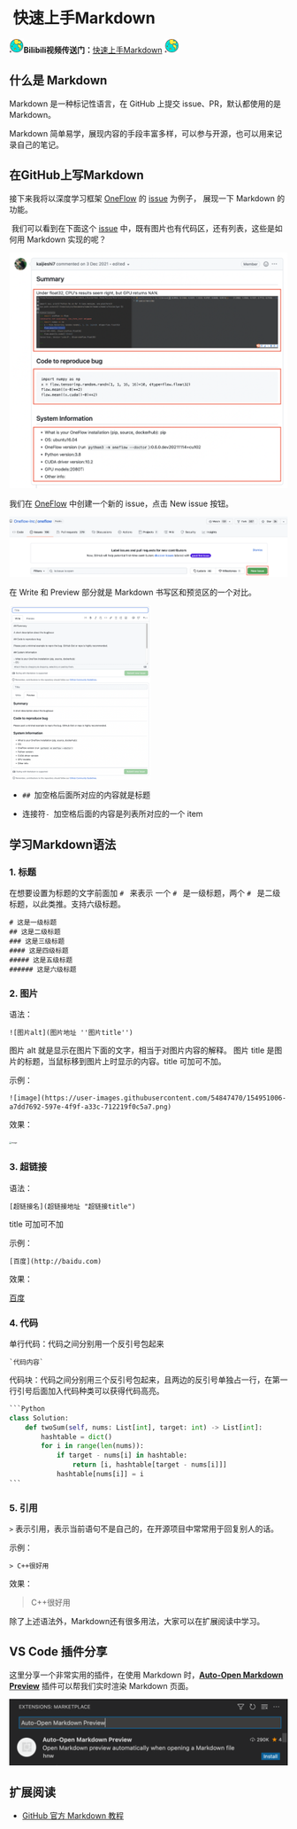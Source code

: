 #  快速上手Markdown



<img src="image/ball.png" style="zoom:13%;" align="left" />**Bilibili视频传送门：**[快速上手Markdown](https://www.bilibili.com/video/BV1P44y1a7oB?spm_id_from=333.999.0.0)  <img src="image/ball.png" style="zoom:13%;"/>

## 什么是 Markdown 



Markdown 是一种标记性语言，在 GitHub 上提交 issue、PR，默认都使用的是 Markdown。

Markdown 简单易学，展现内容的手段丰富多样，可以参与开源，也可以用来记录自己的笔记。

## 在GitHub上写Markdown



接下来我将以深度学习框架 [OneFlow](https://github.com/Oneflow-Inc/oneflow) 的 [issue](https://github.com/Oneflow-Inc/oneflow/issues/6917) 为例子， 展现一下 Markdown 的功能。

 我们可以看到在下面这个 [issue](https://github.com/Oneflow-Inc/oneflow/issues/6917) 中，既有图片也有代码区，还有列表，这些是如何用 Markdown 实现的呢？

![markdown_issue.png](image/markdown_issue.png)

我们在 [OneFlow](https://github.com/Oneflow-Inc/oneflow) 中创建一个新的 issue，点击 New issue 按钮。

<img src="image/new_issue.png" alt="new_issue.png" style="zoom:80%;" />

在 Write 和 Preview 部分就是 Markdown 书写区和预览区的一个对比。

<img src="image/write.png" style="zoom:25%;"  align="left"  /><img src="image/preview.png" style="zoom:25%;" lign="right"/>

- `## `加空格后面所对应的内容就是标题

- 连接符`- `加空格后面的内容是列表所对应的一个 item

## 学习Markdown语法



### 1. 标题

在想要设置为标题的文字前面加 `# ` 来表示
一个 `# ` 是一级标题，两个 `# ` 是二级标题，以此类推。支持六级标题。

```
# 这是一级标题
## 这是二级标题
### 这是三级标题
#### 这是四级标题
##### 这是五级标题
###### 这是六级标题
```

### 2. 图片

语法：

```
![图片alt](图片地址 ''图片title'')
```

图片 alt 就是显示在图片下面的文字，相当于对图片内容的解释。
图片 title 是图片的标题，当鼠标移到图片上时显示的内容。title 可加可不加。

示例：

```
![image](https://user-images.githubusercontent.com/54847470/154951006-a7dd7692-597e-4f9f-a33c-712219f0c5a7.png)
```

效果：

<img src="https://user-images.githubusercontent.com/54847470/154951382-58059c14-db4d-41a5-9734-4f6334305a57.png" alt="image" style="zoom:25%;"  align="center"  />

### 3. 超链接

语法：

```
[超链接名](超链接地址 "超链接title")
```

title 可加可不加

示例：

```
[百度](http://baidu.com)
```

效果：

[百度](https://baidu.com)

### 4. 代码

单行代码：代码之间分别用一个反引号包起来

```
`代码内容`
```

代码块：代码之间分别用三个反引号包起来，且两边的反引号单独占一行，在第一行引号后面加入代码种类可以获得代码高亮。

````python
```Python
class Solution:
    def twoSum(self, nums: List[int], target: int) -> List[int]:
        hashtable = dict()
        for i in range(len(nums)):
            if target - nums[i] in hashtable:
                return [i, hashtable[target - nums[i]]]
            hashtable[nums[i]] = i
```
````

### 5. 引用

`>` 表示引用，表示当前语句不是自己的，在开源项目中常常用于回复别人的话。

示例：

```
> C++很好用
```

效果：

> C++很好用

除了上述语法外，Markdown还有很多用法，大家可以在扩展阅读中学习。



## VS Code 插件分享



这里分享一个非常实用的插件，在使用 Markdown 时，[**Auto-Open Markdown Preview**](https://marketplace.visualstudio.com/items?itemName=hnw.vscode-auto-open-markdown-preview) 插件可以帮我们实时渲染 Markdown 页面。

<img src="image/Auto-Open Markdown Preview.png" alt="Auto-Open Markdown Preview.png" style="zoom: 50%;" />

## 扩展阅读

- [GitHub 官方 Markdown 教程](https://docs.github.com/en/get-started/writing-on-github/getting-started-with-writing-and-formatting-on-github/basic-writing-and-formatting-syntax)
